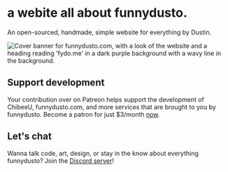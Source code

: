 # a webite all about funnydusto.
An open-sourced, handmade, simple website for everything by Dustin.

![Cover banner for funnydusto.com, with a look of the website and a heading reading 'fydo.me' in a dark purple background with a wavy line in the background.](assets/images/github/fydocover.png)

## Support development
Your contribution over on Patreon helps support the development of ChibeeU, funnydusto.com, and more services that are brought to you by funnydusto. Become a patron for just $3/month [now](https://patreon.com/funnydusto "Support funnydusto on Patreon").

## Let's chat
Wanna talk code, art, design, or stay in the know about everything funnydusto? Join the [Discord server](https://discord.gg/A3wQWfKVyk "Join dustin's lounge")!